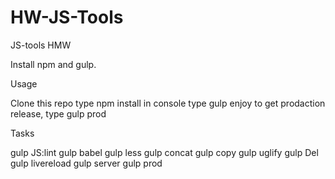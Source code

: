 # HW-JS-Tools

JS-tools HMW

Install npm and gulp.

Usage

Clone this repo
type npm install in console
type gulp
enjoy
to get prodaction release, type gulp prod

Tasks

gulp JS:lint
gulp babel
gulp less
gulp concat
gulp copy
gulp uglify
gulp Del
gulp livereload
gulp server
gulp prod

